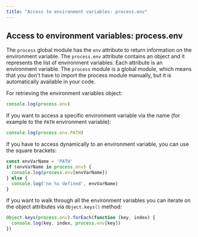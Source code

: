 ```yaml
---
title: "Access to environment variables: process.env"
---
```


## Access to environment variables: process.env

The `process` global module has the `env` attribute to return information on the environment variable.
The `process.env` attribute contains an object and it represents the list of environment variables. Each attribute is an environment variable.
The `process` module is a global module, which means that you don't have to import the process module manually, but it is automatically available in your code.

For retrieving the environment variables object:
```javascript
console.log(process.env)
```

If you want to access a specific environment variable via the name (for example to the `PATH` environment variable):
```javascript
console.log(process.env.PATH)
```

If you have to access dynamically to an environment variable, you can use the square brackets:
```javascript
const envVarName = 'PATH'
if (envVarName in process.env) {
  console.log(process.env[envVarName])
} else {
  console.log('no %s defined', envVarName)
}
```

If you want to walk through all the environment variables you can iterate on the object attributes via `Object.keys()` method:

```javascript
Object.keys(process.env).forEach(function (key, index) {
  console.log(key, index, process.env[key])
})
```
